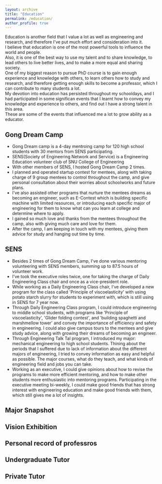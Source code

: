 ```yaml
---
layout: archive
title: "Education"
permalink: /education/
author_profile: true
---
```


Education is another field that I value a lot as well as engineering and research, and therefore I've put much effort and consideration into it.  
I believe that education is one of the most powerful tools to influence the world and people.  
Also, it is one of the best way to use my talent and to share knowledge, to lead others to live better lives, and to make a more equal and sharing society.  
One of my biggest reason to pursue PhD course is to gain enough experience and knowledge with others, to learn others how to study and research, and therefore getting enough skills to become a professor, which I can contribute to many students a lot.  
My devotion into education has persisted throughout my schooldays, and I had participated in some significan events that I learnt how to convey my knowledge and experience to others, and find out I have a strong talent in this area.  
These are some of the events that influenced me a lot to grow ability as a educator.  

## Gong Dream Camp

- Gong Dream camp is a 4-day mentroing camp for 120 high school students with 30 mentors from SENS participating.
- SENS(Society of Engineering Network and Service) is a Engineering Education volunteer club of SNU College of Engineering
- With other members of SENS, I hosted Gong Dream Camp 2 times.
- I planned and operated startup contest for mentees, along with taking charge of 9 group mentees to control throughout the camp, and give personal consultation about their worries about schoolworks and future plans.
- I've also assisted other programs that nurture the mentees dreams as becoming an engineer, such as E-Contest which is building specific machine with limited resources, or introducing each specific major of engineering for them to know what can you learn at college and determine where to apply.
- I gained so much love and thanks from the mentees throughout the camp, also with giving much care and love for them.
- After the camp, I am keeping in touch with my mentees, giving them advice for study and hanging out time by time.

## SENS

- Besides 2 times of Gong Dream Camp, I've done various mentoring volunteering with SENS members, summing up to 87.5 hours of volunteer work.
- I've took the executive roles twice, one for taking the charge of Daily Engineering Class chair and once as a vice-president role.
- While working as a Daily Engineering Class chair, I've developed a new program for the class called 'Principle of viscoelasticity' with using potato starch slurry for students to experiment with, which is still using in SENS for 7 year now.
- Through Daily Engineering Class program, I could introduce engineering to middle school students, with programs like 'Principle of viscoelasticity', 'Glider folding contest', and 'building spaghetti and marshmellow tower' and convey the importance of efficiency and safety in engineering. I could also give campus tours to the mentees and give study advice, along with growing their dreams of becoming an engineer.
- Through Engineering Talk Tal program, I introduced my major: mechanical engineering to high school students. Thining about the periods that I suffered due to lack of information about the different majors of engineering, I tried to convey information as easy and helpful as possible. The major courses, what do they teach, and what kinds of engineering field and jobs you can take.
- Working as an executive, I could give opinions about how to revise the programs to make more efficient mentoring, and how to make other students more enthusiastic into mentoring programs. Participating in the executive meeting bi-weekly, I could make good friends that has strong interest with engineering education and make good friends with them, which still gives me a lot of insights.

## Major Snapshot

## Vision Exhibition

## Personal record of professros

## Undergraduate Tutor

## Private Tutor

